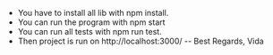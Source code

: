 - You have to install all lib with npm install.
- You can run the program with npm start
- You can run all tests with npm run test.
- Then project is run on http://localhost:3000/
-- Best Regards, Vida